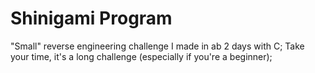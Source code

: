 # Shinigami Program
"Small" reverse engineering challenge I made in ab 2 days with C; 
Take your time, it's a long challenge (especially if you're a beginner); 

